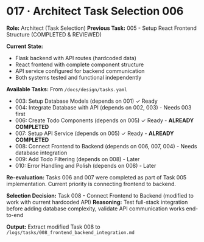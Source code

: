 # 017 · Architect Task Selection 006

**Role:** Architect (Task Selection)
**Previous Task:** 005 - Setup React Frontend Structure (COMPLETED & REVIEWED)

**Current State:**
- Flask backend with API routes (hardcoded data)
- React frontend with complete component structure
- API service configured for backend communication
- Both systems tested and functional independently

**Available Tasks:** From `/docs/design/tasks.yaml`
- 003: Setup Database Models (depends on 001) ✓ Ready
- 004: Integrate Database with API (depends on 002, 003) - Needs 003 first
- 006: Create Todo Components (depends on 005) ✓ Ready - **ALREADY COMPLETED**
- 007: Setup API Service (depends on 005) ✓ Ready - **ALREADY COMPLETED**
- 008: Connect Frontend to Backend (depends on 006, 007, 004) - Needs database integration
- 009: Add Todo Filtering (depends on 008) - Later
- 010: Error Handling and Polish (depends on 008) - Later

**Re-evaluation:** Tasks 006 and 007 were completed as part of Task 005 implementation. Current priority is connecting frontend to backend.

**Selection Decision:** Task 008 - Connect Frontend to Backend (modified to work with current hardcoded API)
**Reasoning:** Test full-stack integration before adding database complexity, validate API communication works end-to-end

**Output:** Extract modified Task 008 to `/logs/tasks/008_frontend_backend_integration.md`